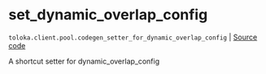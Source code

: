 # set_dynamic_overlap_config
`toloka.client.pool.codegen_setter_for_dynamic_overlap_config` | [Source code](https://github.com/Toloka/toloka-kit/blob/v1.0.2/src/client/pool/__init__.py#L0)

A shortcut setter for dynamic_overlap_config

